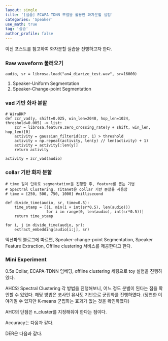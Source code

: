```yaml
---
layout: single
title: '[실습] ECAPA-TDNN 모델을 활용한 화자분할 실험'
categories: 'Speaker'
use_math: true
tag: '실습'
author_profile: false
---
```


이전 포스트를 참고하여 화자분할 실습을 진행하고자 한다.

### Raw waveform 불러오기
```
audio, sr = librosa.load("an4_diarize_test.wav", sr=16000)
```

1. Speaker-Uniform Segmentation
2. Speaker-Change-point Segmentation

### vad 기반 화자 분할
```
# WiraDKP
def zcr_vad(y, shift=0.025, win_len=2048, hop_len=1024, threshold=0.005) -> list:
    zcr = librosa.feature.zero_crossing_rate(y + shift, win_len, hop_len)[0]
    activity = gaussian_filter1d(zcr, 1) > threshold
    activity = np.repeat(activity, len(y) // len(activity) + 1)
    activity = activity[:len(y)]
    return activity

activity = zcr_vad(audio)
```

### collar 기반 화자 분할
```
# time 길이 단위로 segmentation을 진행한 후, feature를 뽑는 기법
# Spectral Clustering, Titanet은 collar 기반 분할을 사용함
# time = [250, 500, 750, 1000] #millisecond

def divide_time(audio, sr, time=0.5):
    time_stamp = [(i, min(i + int(sr*0.5), len(audio))) 
                  for i in range(0, len(audio), int(sr*0.5))]
    return time_stamp
    
for i, j in divide_time(audio, sr):
    extract_embedding(audio[i:j], sr)
```

액션파워 블로그에 따르면, Speaker-change-point Segmentation, Speaker Feature Extraction, Offline clustering 서비스를 제공한다고 한다.

### Mini Experiment
0.5s Collar, ECAPA-TDNN 임베딩, offline clustering 세팅으로 toy 실험을 진행하였다.

AHC와 Spectral Clustering 각 방법을 진행해보니, 어느 정도 분별이 된다는 점을 확인할 수 있었다. 해당 방법은 코사인 유사도 기반으로 군집화를 진행하였다. (당연한 이야기일 수 있지만 K-means 군집화는 효과가 없는 것을 확인하였다)

AHC의 단점은 n_cluster를 지정해줘야 한다는 점이다.

Accuracy는 다음과 같다.

DER은 다음과 같다.
